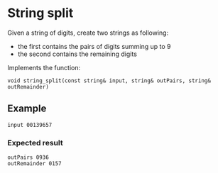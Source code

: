# String split

Given a string of digits, create two strings as following:
- the first contains the pairs of digits summing up to $9$
- the second contains the remaining digits

Implements the function:
```
void string_split(const string& input, string& outPairs, string& outRemainder)
```

## Example
```
input 00139657
```

### Expected result
```
outPairs 0936
outRemainder 0157
```

